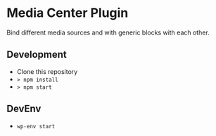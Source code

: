 Media Center Plugin
===================

Bind different media sources and with generic blocks with each other.

## Development

* Clone this repository
* `> npm install`
* `> npm start`

## DevEnv

* `wp-env start`
